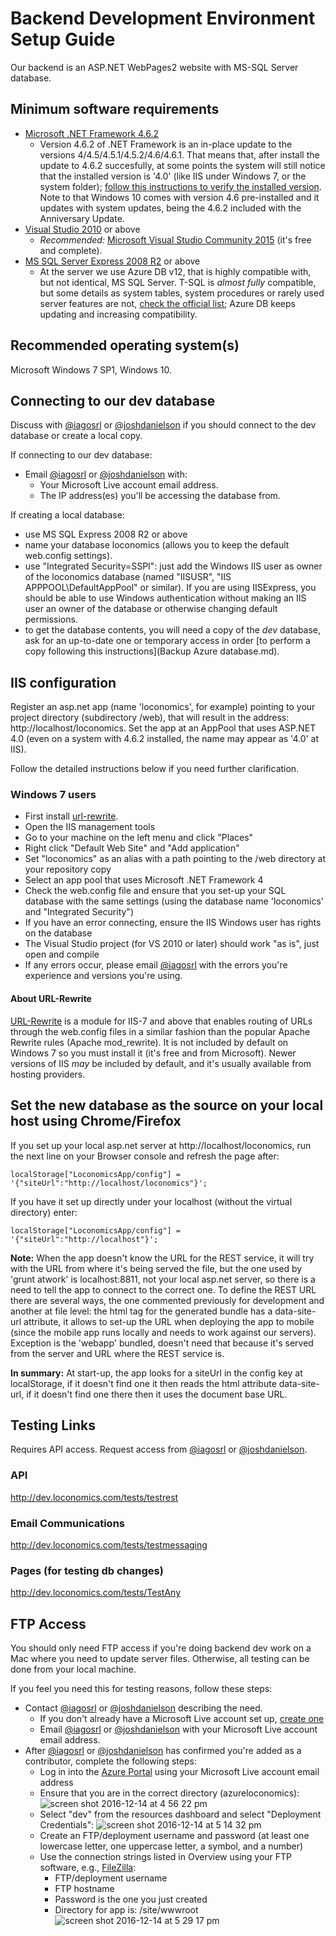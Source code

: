 # Backend Development Environment Setup Guide
Our backend is an ASP.NET WebPages2 website with MS-SQL Server database.

## Minimum software requirements
- [Microsoft .NET Framework 4.6.2](https://www.microsoft.com/en-us/download/details.aspx?id=48130)
  - Version 4.6.2 of .NET Framework is an in-place update to the versions 4/4.5/4.5.1/4.5.2/4.6/4.6.1. That means that, after install the update to 4.6.2 succesfully, at some points the system will still notice that the installed version is '4.0' (like IIS under Windows 7, or the system folder); [follow this instructions to verify the installed version](https://msdn.microsoft.com/en-us/library/hh925568(v=vs.110).aspx). Note to that Windows 10 comes with version 4.6 pre-installed and it updates with system updates, being the 4.6.2 included with the Anniversary Update.
- [Visual Studio 2010](https://msdn.microsoft.com/en-us/library/dd831853) or above
  - *Recommended:* [Microsoft Visual Studio Community 2015](https://www.microsoft.com/en-us/download/details.aspx?id=48146) (it's free and complete).
- [MS SQL Server Express 2008 R2](https://www.microsoft.com/en-us/sql-server/sql-server-editions-express) or above
  - At the server we use Azure DB v12, that is highly compatible with, but not identical, MS SQL Server. T-SQL is *almost fully* compatible, but some details as system tables, system procedures or rarely used server features are not, [check the official list](https://docs.microsoft.com/en-us/azure/sql-database/sql-database-features); Azure DB keeps updating and increasing compatibility.

## Recommended operating system(s)
Microsoft Windows 7 SP1, Windows 10.

## Connecting to our dev database
Discuss with [@iagosrl](mailto:iagosrl@gmail.com) or [@joshdanielson](mailto:joshua.danielson@loconomics.com) if you should connect to the dev database or create a local copy.

If connecting to our dev database:
- Email [@iagosrl](mailto:iagosrl@gmail.com) or [@joshdanielson](mailto:joshua.danielson@loconomics.com) with:
  - Your Microsoft Live account email address.
  - The IP address(es) you'll be accessing the database from.

If creating a local database:
- use MS SQL Express 2008 R2 or above
- name your database loconomics (allows you to keep the default web.config settings).
- use "Integrated Security=SSPI": just add the Windows IIS user as owner of the loconomics database (named "IISUSR", "IIS APPPOOL\DefaultAppPool" or similar). If you are using IISExpress, you should be able to use Windows authentication without making an IIS user an owner of the database or otherwise changing default permissions.
- to get the database contents, you will need a copy of the *dev* database, ask for an up-to-date one or temporary access in order [to perform a copy following this instructions](Backup Azure database.md).

## IIS configuration
Register an asp.net app (name 'loconomics', for example) pointing to your project directory (subdirectory /web), that will result in the address: http://localhost/loconomics.
Set the app at an AppPool that uses ASP.NET 4.0 (even on a system with 4.6.2 installed, the name may appear as '4.0' at IIS).

Follow the detailed instructions below if you need further clarification.

### Windows 7 users
- First install [url-rewrite](https://www.iis.net/downloads/microsoft/url-rewrite).
- Open the IIS management tools
- Go to your machine on the left menu and click "Places"
- Right click "Default Web Site" and "Add application"
- Set "loconomics" as an alias with a path pointing to the /web directory at your repository copy 
- Select an app pool that uses Microsoft .NET Framework 4
- Check the web.config file and ensure that you set-up your SQL database with the same settings (using the database name 'loconomics' and "Integrated Security") 
- If you have an error connecting, ensure the IIS Windows user has rights on the database
- The Visual Studio project (for VS 2010 or later) should work "as is", just open and compile 
- If any errors occur, please email [@iagosrl](mailto:iagosrl@gmail.com) with the errors you're experience and versions you're using.

#### About URL-Rewrite
[URL-Rewrite](https://www.iis.net/downloads/microsoft/url-rewrite) is a module for IIS-7 and above that enables routing of URLs through the web.config files in a similar fashion than the popular Apache Rewrite rules (Apache mod_rewrite).
It is not included by default on Windows 7 so you must install it (it's free and from Microsoft). Newer versions of IIS *may* be included by default, and it's usually available from hosting providers.

## Set the new database as the source on your local host using Chrome/Firefox

If you set up your local asp.net server at http://localhost/loconomics, run the next line on your Browser console and refresh the page after:
```
localStorage["LoconomicsApp/config"] = '{"siteUrl":"http://localhost/loconomics"}';
```
If you have it set up directly under your localhost (without the virtual directory) enter:
```
localStorage["LoconomicsApp/config"] = '{"siteUrl":"http://localhost"}'; 
```
**Note:** When the app doesn't know the URL for the REST service, it will try with the URL from where it's being served the file, but the one used by 'grunt atwork' is localhost:8811, not your local asp.net server, so there is a need to tell the app to connect to the correct one.
To define the REST URL there are several ways, the one commented previously for development and another at file level: the html tag for the generated bundle has a data-site-url attribute, it allows to set-up the URL when deploying the app to mobile (since the mobile app runs locally and needs to work against our servers). Exception is the 'webapp' bundled, doesn't need that because it's served from the server and URL where the REST service is.

**In summary:** At start-up, the app looks for a siteUrl in the config key at localStorage, if it doesn't find one it then reads the html attribute data-site-url, if it doesn't find one there then it uses the document base URL.

## Testing Links
Requires API access. Request access from [@iagosrl](mailto:iagosrl@gmail.com) or [@joshdanielson](mailto:joshua.danielson@loconomics.com).

### API
http://dev.loconomics.com/tests/testrest

### Email Communications
http://dev.loconomics.com/tests/testmessaging 

### Pages (for testing db changes)
http://dev.loconomics.com/tests/TestAny 

## FTP Access
You should only need FTP access if you're doing backend dev work on a Mac where you need to update server files. Otherwise, all testing can be done from your local machine. 

If you feel you need this for testing reasons, follow these steps:
- Contact [@iagosrl](mailto:iagosrl@gmail.com) or [@joshdanielson](mailto:joshua.danielson@loconomics.com) describing the need.
  - If you don't already have a Microsoft Live account set up, [create one](https://signup.live.com/signup?wa=wsignin1.0&rpsnv=13&ct=1481762801&rver=6.7.6643.0&wp=MBI&wreply=https%3a%2f%2fwww.microsoft.com%2fen-us%2f&id=74335&aadredir=1&contextid=3FDDD7E6F0CF61A7&bk=1481762801&uiflavor=web&uaid=340040afa2a74692918de40df6f7e66c&mkt=EN-US&lc=1033&lic=1)
  - Email [@iagosrl](mailto:iagosrl@gmail.com) or [@joshdanielson](mailto:joshua.danielson@loconomics.com) with your Microsoft Live account email address.
- After [@iagosrl](mailto:iagosrl@gmail.com) or [@joshdanielson](mailto:joshua.danielson@loconomics.com) has confirmed you're added as a contributor, complete the following steps:
  - Log in into the [Azure Portal](https://portal.azure.com) using your Microsoft Live account email address
  - Ensure that you are in the correct directory (azureloconomics):
  ![screen shot 2016-12-14 at 4 56 22 pm](https://cloud.githubusercontent.com/assets/1202838/21208325/3fd0c6ac-c222-11e6-91cf-3e360e4f41d6.png)
  - Select "dev" from the resources dashboard and select "Deployment Credentials":
  ![screen shot 2016-12-14 at 5 14 32 pm](https://cloud.githubusercontent.com/assets/1202838/21208357/70f0162a-c222-11e6-84e8-575844643253.png)
  - Create an FTP/deployment username and password (at least one lowercase letter, one uppercase letter, a symbol, and a number)
  - Use the connection strings listed in Overview using your FTP software, e.g., [FileZilla](https://filezilla-project.org):
    - FTP/deployment username
    - FTP hostname
    - Password is the one you just created
    - Directory for app is: /site/wwwroot
    ![screen shot 2016-12-14 at 5 29 17 pm](https://cloud.githubusercontent.com/assets/1202838/21208487/1d00c46e-c223-11e6-906f-4a12c7e12ec6.png)
  
